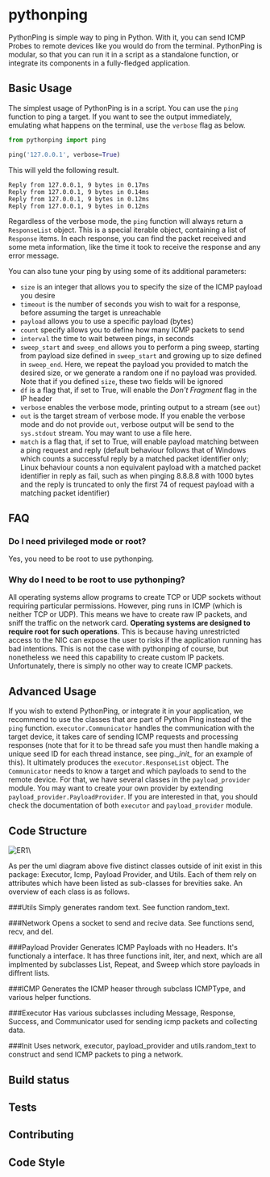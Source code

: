 # pythonping
PythonPing is simple way to ping in Python. With it, you can send ICMP Probes to remote devices like
you would do from the terminal. PythonPing is modular, so that you can run it in a script as a
standalone function, or integrate its components in a fully-fledged application.

## Basic Usage
The simplest usage of PythonPing is in a script. You can use the `ping` function to ping a target.
If you want to see the output immediately, emulating what happens on the terminal, use the
`verbose` flag as below.

```python
from pythonping import ping

ping('127.0.0.1', verbose=True)
```
This will yeld the following result.
```
Reply from 127.0.0.1, 9 bytes in 0.17ms
Reply from 127.0.0.1, 9 bytes in 0.14ms
Reply from 127.0.0.1, 9 bytes in 0.12ms
Reply from 127.0.0.1, 9 bytes in 0.12ms
```

Regardless of the verbose mode, the `ping` function will always return a `ResponseList` object.
This is a special iterable object, containing a list of `Response` items. In each response, you can
find the packet received and some meta information, like the time it took to receive the response
and any error message.

You can also tune your ping by using some of its additional parameters:
* `size` is an integer that allows you to specify the size of the ICMP payload you desire
* `timeout` is the number of seconds you wish to wait for a response, before assuming the target
is unreachable
* `payload` allows you to use a specific payload (bytes)
* `count` specify allows you to define how many ICMP packets to send
* `interval` the time to wait between pings, in seconds
* `sweep_start` and `sweep_end` allows you to perform a ping sweep, starting from payload size
defined in `sweep_start` and growing up to size defined in `sweep_end`. Here, we repeat the payload
you provided to match the desired size, or we generate a random one if no payload was provided.
Note that if you defined `size`, these two fields will be ignored
* `df` is a flag that, if set to True, will enable the *Don't Fragment* flag in the IP header
* `verbose` enables the verbose mode, printing output to a stream (see `out`)
* `out` is the target stream of verbose mode. If you enable the verbose mode and do not provide
`out`, verbose output will be send to the `sys.stdout` stream. You may want to use a file here.
* `match` is a flag that, if set to True, will enable payload matching between a ping request
and reply (default behaviour follows that of Windows which counts a successful reply by a
matched packet identifier only; Linux behaviour counts a non equivalent payload with a matched
packet identifier in reply as fail, such as when pinging 8.8.8.8 with 1000 bytes and the reply
is truncated to only the first 74 of request payload with a matching packet identifier)

## FAQ
### Do I need privileged mode or root?
Yes, you need to be root to use pythonping.

### Why do I need to be root to use pythonping?
All operating systems allow programs to create TCP or UDP sockets without requiring particular
permissions. However, ping runs in ICMP (which is neither TCP or UDP). This means we have to create
raw IP packets, and sniff the traffic on the network card.
**Operating systems are designed to require root for such operations**. This is because having
unrestricted access to the NIC can expose the user to risks if the application running has bad
intentions. This is not the case with pythonping of course, but nonetheless we need this capability
to create custom IP packets. Unfortunately, there is simply no other way to create ICMP packets.

## Advanced Usage
If you wish to extend PythonPing, or integrate it in your application, we recommend to use the
classes that are part of Python Ping instead of the `ping` function. `executor.Communicator` 
handles the communication with the target device, it takes care of sending ICMP requests and 
processing responses (note that for it to be thread safe you must then handle making a unique
seed ID for each thread instance, see ping.__init\__ for an example of this). It ultimately
produces the `executor.ResponseList` object. The `Communicator` needs to know a target and
which payloads to send to the remote device. For that, we have several classes in the
`payload_provider` module. You may want to create your own provider by extending
`payload_provider.PayloadProvider`. If you are interested in that, you should check the
documentation of both `executor` and `payload_provider` module.

## Code Structure
![ER1](https://user-images.githubusercontent.com/59803757/197367679-9d448939-0b41-47c2-960e-6588a9062b34.png)\

As per the uml diagram above five distinct classes outside of init exist in this package: Executor, Icmp, Payload Provider, and Utils. Each of them rely on attributes which have been listed as sub-classes for brevities sake. An overview of each class is as follows.

###Utils 
Simply generates random text. See function random_text.

###Network 
Opens a socket to send and recive data. See functions send, recv, and del.

###Payload Provider
Generates ICMP Payloads with no Headers. It's functionaly a interface. It has three
functions init, iter, and next, which are all implmented by subclasses List, Repeat, and Sweep which store payloads in diffrent lists.

###ICMP
Generates the ICMP heaser through subclass ICMPType, and various helper functions.

###Executor
Has various subclasses including Message, Response, Success, and Communicator used for sending icmp packets and collecting data.

###Init
Uses network, executor, payload_provider and utils.random_text to construct and send ICMP packets to ping a network. 

## Build status
## Tests
## Contributing
## Code Style

